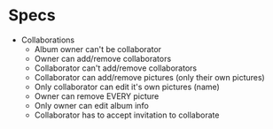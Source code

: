 Specs
=====

* Collaborations
  - Album owner can't be collaborator
  - Owner can add/remove collaborators
  - Collaborator can't add/remove collaborators
  - Collaborator can add/remove pictures (only their own pictures)
  - Only collaborator can edit it's own pictures (name)
  - Owner can remove EVERY picture
  - Only owner can edit album info
  - Collaborator has to accept invitation to collaborate

